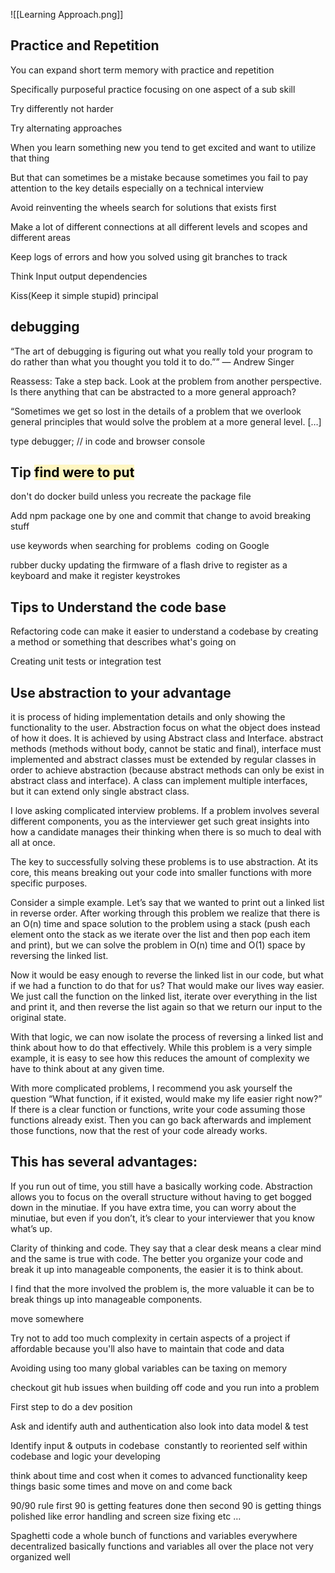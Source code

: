 ![[Learning Approach.png]]

## Practice and Repetition
You can expand short term memory with practice and repetition  
  
Specifically purposeful practice focusing on one aspect of a sub skill  
  
  
Try differently not harder  
  
Try alternating approaches


When you learn something new you tend to get excited and want to utilize that thing  

But that can sometimes be a mistake because sometimes you fail to pay attention to the key details especially on a technical interview

Avoid reinventing the wheels search for solutions that exists first

Make a lot of different connections at all different levels and scopes and different areas  

Keep logs of errors and how you solved using git branches to track

Think Input output dependencies

Kiss(Keep it simple stupid) principal

## debugging

“The art of debugging is figuring out what you really told your program to do rather than what you thought you told it to do.”” — Andrew Singer 

Reassess: Take a step back. Look at the problem from another perspective. Is there anything that can be abstracted to a more general approach? 

“Sometimes we get so lost in the details of a problem that we overlook general principles that would solve the problem at a more general level. […]

type debugger; // in code and browser console


## Tip <mark style="background: #FFF3A3A6;">find were to put </mark>

don't do docker build unless you recreate the package file  

Add npm package one by one and commit that change to avoid breaking stuff 

use keywords when searching for problems  coding on Google

rubber ducky updating the firmware of a flash drive to register as a keyboard and make it register keystrokes

## Tips to Understand the code base 

Refactoring code can make it easier to understand a codebase by creating a method or something that describes what's going on 

Creating unit tests or integration test




## Use abstraction to your advantage 

it is process of hiding implementation details and only showing the functionality to the user. Abstraction focus on what the object does instead of how it does. It is achieved by using Abstract class and Interface. abstract methods (methods without body, cannot be static and final), interface must implemented and abstract classes must be extended by regular classes in order to achieve abstraction (because abstract methods can only be exist in abstract class and interface). A class can implement multiple interfaces,  but it can extend only single abstract class. 

I love asking complicated interview problems. If a problem involves several different components, you as the interviewer get such great insights into how a candidate manages their thinking when there is so much to deal with all at once. 

The key to successfully solving these problems is to use abstraction. At its core, this means breaking out your code into smaller functions with more specific purposes. 

Consider a simple example. Let’s say that we wanted to print out a linked list in reverse order. After working through this problem we realize that there is an O(n) time and space solution to the problem using a stack (push each element onto the stack as we iterate over the list and then pop each item and print), but we can solve the problem in O(n) time and O(1) space by reversing the linked list. 

Now it would be easy enough to reverse the linked list in our code, but what if we had a function to do that for us? That would make our lives way easier. We just call the function on the linked list, iterate over everything in the list and print it, and then reverse the list again so that we return our input to the original state. 

With that logic, we can now isolate the process of reversing a linked list and think about how to do that effectively. While this problem is a very simple example, it is easy to see how this reduces the amount of complexity we have to think about at any given time. 

With more complicated problems, I recommend you ask yourself the question “What function, if it existed, would make my life easier right now?” If there is a clear function or functions, write your code assuming those functions already exist. Then you can go back afterwards and implement those functions, now that the rest of your code already works. 

## This has several advantages: 

If you run out of time, you still have a basically working code. Abstraction allows you to focus on the overall structure without having to get bogged down in the minutiae. If you have extra time, you can worry about the minutiae, but even if you don’t, it’s clear to your interviewer that you know what’s up. 

Clarity of thinking and code. They say that a clear desk means a clear mind and the same is true with code. The better you organize your code and break it up into manageable components, the easier it is to think about. 

I find that the more involved the problem is, the more valuable it can be to break things up into manageable components.





move somewhere 

Try not to add too much complexity in certain aspects of a project if affordable because you'll also have to maintain that code and data 

Avoiding using too many global variables can be taxing on memory 

checkout git hub issues when building off code and you run into a problem



First step to do a dev position 

Ask and identify auth and authentication also look into data model & test 

Identify input & outputs in codebase  constantly to reoriented self within codebase and logic your developing



think about time and cost when it comes to advanced functionality keep things basic some times and move on and come back  

90/90 rule first 90 is getting features done then second 90 is getting things polished like error handling and screen size fixing etc … 

Spaghetti code a whole bunch of functions and variables everywhere decentralized basically functions and variables all over the place not very organized well


